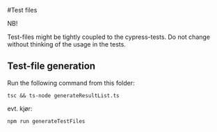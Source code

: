 #Test files

NB!

Test-files might be tightly coupled to the cypress-tests. Do not change without thinking of the usage in the tests.

## Test-file generation

Run the following command from this folder:

`tsc && ts-node generateResultList.ts`

evt. kjør:

`npm run generateTestFiles`
